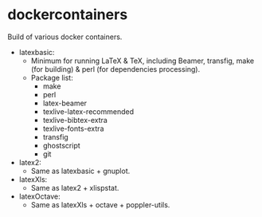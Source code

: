 # dockercontainers
Build of various docker containers.

 - latexbasic:
   - Minimum for running LaTeX & TeX, including Beamer, transfig, make (for building) &  perl (for dependencies processing).
   - Package list:
     - make
     - perl
     - latex-beamer
     - texlive-latex-recommended
     - texlive-bibtex-extra
     - texlive-fonts-extra
     - transfig
     - ghostscript
     - git
 - latex2:
   - Same as latexbasic + gnuplot.
 - latexXls:
   - Same as latex2 + xlispstat.
 - latexOctave:
   - Same as latexXls + octave + poppler-utils.
